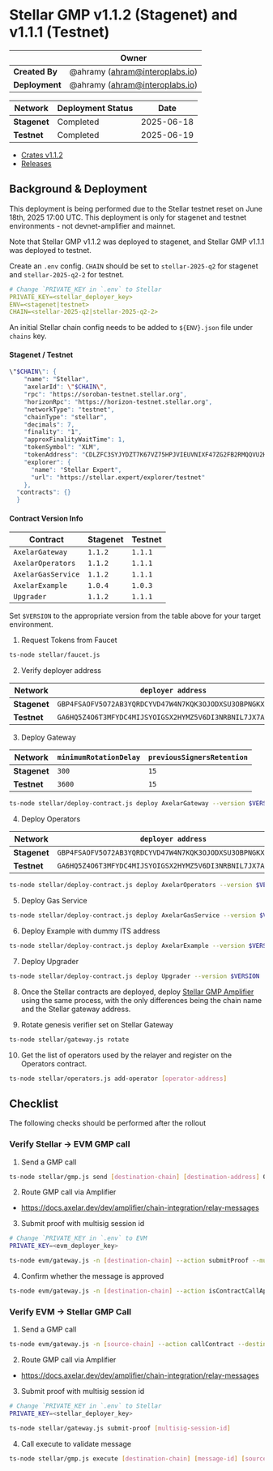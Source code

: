 # Stellar GMP v1.1.2 (Stagenet) and v1.1.1 (Testnet)

|                | **Owner**                            |
| -------------- | ------------------------------------ |
| **Created By** | @ahramy (<ahram@interoplabs.io>)     |
| **Deployment** | @ahramy (<ahram@interoplabs.io>)     |

| **Network**          | **Deployment Status** | **Date**   |
| -------------------- | --------------------- | ---------- |
| **Stagenet**         | Completed             | 2025-06-18 |
| **Testnet**          | Completed             | 2025-06-19 |

- [Crates v1.1.2](https://crates.io/crates/stellar-axelar-gateway/1.1.2)
- [Releases](https://github.com/axelarnetwork/axelar-amplifier-stellar/releases/tag/stellar-axelar-gateway-v1.1.2)

## Background & Deployment

This deployment is being performed due to the Stellar testnet reset on June 18th, 2025 17:00 UTC. This deployment is only for stagenet and testnet environments - not devnet-amplifier and mainnet.

Note that Stellar GMP v1.1.2 was deployed to stagenet, and Stellar GMP v1.1.1 was deployed to testnet.

Create an `.env` config. `CHAIN` should be set to `stellar-2025-q2` for stagenet and `stellar-2025-q2-2` for testnet.

```yaml
# Change `PRIVATE_KEY in `.env` to Stellar
PRIVATE_KEY=<stellar_deployer_key>
ENV=<stagenet|testnet>
CHAIN=<stellar-2025-q2|stellar-2025-q2-2>
```

An initial Stellar chain config needs to be added to `${ENV}.json` file under `chains` key.

#### Stagenet / Testnet

```bash
\"$CHAIN\": {
    "name": "Stellar",
    "axelarId": \"$CHAIN\",
    "rpc": "https://soroban-testnet.stellar.org",
    "horizonRpc": "https://horizon-testnet.stellar.org",
    "networkType": "testnet",
    "chainType": "stellar",
    "decimals": 7,
    "finality": "1",
    "approxFinalityWaitTime": 1,
    "tokenSymbol": "XLM",
    "tokenAddress": "CDLZFC3SYJYDZT7K67VZ75HPJVIEUVNIXF47ZG2FB2RMQQVU2HHGCYSC",
    "explorer": {
      "name": "Stellar Expert",
      "url": "https://stellar.expert/explorer/testnet"
    },
  "contracts": {}
  }
```

#### Contract Version Info

| Contract             | **Stagenet** | **Testnet** |
| -------------------- | ------------ | ----------- |
| `AxelarGateway`      | `1.1.2`      | `1.1.1`     |
| `AxelarOperators`    | `1.1.2`      | `1.1.1`     |
| `AxelarGasService`   | `1.1.2`      | `1.1.1`     |
| `AxelarExample`      | `1.0.4`      | `1.0.3`     |
| `Upgrader`           | `1.1.2`      | `1.1.1`     |

Set `$VERSION` to the appropriate version from the table above for your target environment.

1. Request Tokens from Faucet

```bash
ts-node stellar/faucet.js
```

2. Verify deployer address

| Network              | `deployer address`                                         |
| -------------------- | ---------------------------------------------------------- |
| **Stagenet**         | `GBP4FSAOFV5O72AB3YQRDCYVD47W4N7KQK3OJODXSU3OBPNGKX4SQTJ3` |
| **Testnet**          | `GA6HQ5Z4O6T3MFYDC4MIJSYOIGSX2HYMZ5V6DI3NRBNIL7JX7A7IEO5Z` |

3. Deploy Gateway

| Network              | `minimumRotationDelay` | `previousSignersRetention` |
| -------------------- | ---------------------- | -------------------------- |
| **Stagenet**         | `300`                  | `15`                       |
| **Testnet**          | `3600`                 | `15`                       |

```bash
ts-node stellar/deploy-contract.js deploy AxelarGateway --version $VERSION --minimum-rotation-delay [minimum-rotation-delay] --previous-signers-retention 15
```

4. Deploy Operators

| Network              | `deployer address`                                         |
| -------------------- | ---------------------------------------------------------- |
| **Stagenet**         | `GBP4FSAOFV5O72AB3YQRDCYVD47W4N7KQK3OJODXSU3OBPNGKX4SQTJ3` |
| **Testnet**          | `GA6HQ5Z4O6T3MFYDC4MIJSYOIGSX2HYMZ5V6DI3NRBNIL7JX7A7IEO5Z` |

```bash
ts-node stellar/deploy-contract.js deploy AxelarOperators --version $VERSION
```

5. Deploy Gas Service

```bash
ts-node stellar/deploy-contract.js deploy AxelarGasService --version $VERSION
```

6. Deploy Example with dummy ITS address

```bash
ts-node stellar/deploy-contract.js deploy AxelarExample --version $VERSION --use-dummy-its-address
```

7. Deploy Upgrader

```bash
ts-node stellar/deploy-contract.js deploy Upgrader --version $VERSION
```

8. Once the Stellar contracts are deployed, deploy [Stellar GMP Amplifier](../cosmwasm/2025-01-Stellar-GMP-v1.0.0.md) using the same process, with the only differences being the chain name and the Stellar gateway address.

9. Rotate genesis verifier set on Stellar Gateway

```bash
ts-node stellar/gateway.js rotate
```

10. Get the list of operators used by the relayer and register on the Operators contract.

```bash
ts-node stellar/operators.js add-operator [operator-address]
```

## Checklist

The following checks should be performed after the rollout

### Verify Stellar → EVM GMP call

1. Send a GMP call

```bash
ts-node stellar/gmp.js send [destination-chain] [destination-address] 0x1234 --gas-amount 1000000
```

2. Route GMP call via Amplifier

- <https://docs.axelar.dev/dev/amplifier/chain-integration/relay-messages>

3. Submit proof with multisig session id

```bash
# Change `PRIVATE_KEY in `.env` to EVM
PRIVATE_KEY=<evm_deployer_key>

ts-node evm/gateway.js -n [destination-chain] --action submitProof --multisigSessionId [multisig-session-id]
```

4. Confirm whether the message is approved

```bash
ts-node evm/gateway.js -n [destination-chain] --action isContractCallApproved --commandID [command-id] --sourceChain $CHAIN --sourceAddress [source-address] --destination [destination-address] --payloadHash 0x1ac7d1b81b7ba1025b36ccb86723da6ee5a87259f1c2fd5abe69d3200b512ec8
```

### Verify EVM → Stellar GMP Call

1. Send a GMP call

```bash
ts-node evm/gateway.js -n [source-chain] --action callContract --destinationChain $CHAIN --destination [destination-address] --payload 0x1234
```

2. Route GMP call via Amplifier

- <https://docs.axelar.dev/dev/amplifier/chain-integration/relay-messages>

3. Submit proof with multisig session id

```bash
# Change `PRIVATE_KEY in `.env` to Stellar
PRIVATE_KEY=<stellar_deployer_key>

ts-node stellar/gateway.js submit-proof [multisig-session-id]
```

4. Call execute to validate message

```bash
ts-node stellar/gmp.js execute [destination-chain] [message-id] [source-address] [0x1234]
```
